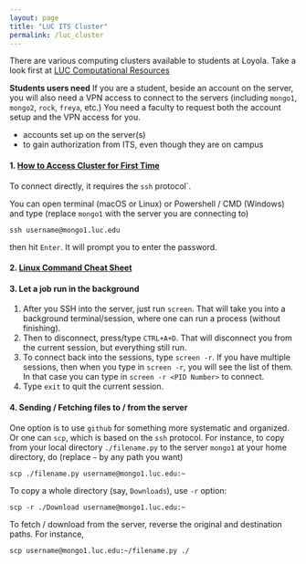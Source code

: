 ```yaml
---
layout: page
title: "LUC ITS Cluster"
permalink: /luc_cluster
---
```


There are various computing clusters available to students at Loyola. Take a look first at
[LUC Computational Resources](https://www.luc.edu/its/rcs/computationalresources/)

**Students users need**
If you are a student, beside an account on the server, you will also need a VPN access to connect to the servers (including `mongo1`, `mongo2`, `rock`, `freya`, etc.) You need a faculty to request both the account setup and the VPN access for you.


 - accounts set up on the server(s)
 - to gain authorization from ITS, even though they are on campus

#### 1.  [How to Access Cluster for First Time](https://github.com/xiangwanmath/xiangwanmath.github.io/blob/f6e1bee1e7df99f6d981fa8f5f3a5866a01992f9/research/ClusterAccessInstructions.pdf)

To connect directly, it requires the `ssh` protocol`. 

You can open terminal (macOS or Linux) or Powershell / CMD (Windows) and type (replace `mongo1` with the server you are connecting to)

```ssh username@mongo1.luc.edu```

then hit `Enter`. It will prompt you to enter the password.


#### 2. [Linux Command Cheat Sheet](https://www.guru99.com/linux-commands-cheat-sheet.html)

#### 3. Let a job run in the background
1.  After you SSH into the server, just run `screen`. That will take you into a background terminal/session, where one can run a process (without finishing).
2. Then to disconnect, press/type `CTRL+A+D`. That will disconnect you from the current session, but everything still run. 
3. To connect back into the sessions, type `screen -r`. If you have multiple sessions, then when you type in `screen -r`, you will see the list of them. In that case you can type in `screen -r <PID Number>` to connect.
4. Type `exit` to quit the current session.

#### 4. Sending / Fetching files to / from the server
One option is to use `github` for something more systematic and organized. Or one can `scp`, which is based on the `ssh` protocol. For instance, to copy from your local directory `./filename.py` to the server `mongo1` at your home directory, do (replace `~` by any path you want)

`scp ./filename.py username@mongo1.luc.edu:~`

To copy a whole directory (say, `Downloads`), use `-r` option:

`scp -r ./Download username@mongo1.luc.edu:~`

To fetch / download from the server, reverse the original and destination paths. For instance,

`scp username@mongo1.luc.edu:~/filename.py ./`
